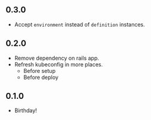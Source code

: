 ## 0.3.0
* Accept `environment` instead of `definition` instances.

## 0.2.0
* Remove dependency on rails app.
* Refresh kubeconfig in more places.
  - Before setup
  - Before deploy

## 0.1.0
* Birthday!
